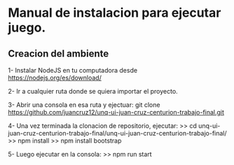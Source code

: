 # Manual de instalacion para ejecutar juego.

## Creacion del ambiente

1- Instalar NodeJS en tu computadora desde https://nodejs.org/es/download/

2- Ir a cualquier ruta donde se quiera importar el proyecto.

3- Abrir una consola en esa ruta y ejectuar: git clone https://github.com/juancruz12/unq-ui-juan-cruz-centurion-trabajo-final.git

4- Una vez terminada la clonacion de repositorio, ejecutar: 
    >> cd unq-ui-juan-cruz-centurion-trabajo-final/unq-ui-juan-cruz-centurion-trabajo-final/
    >> npm install
    >> npm install bootstrap

5- Luego ejecutar en la consola: 
    >> npm run start